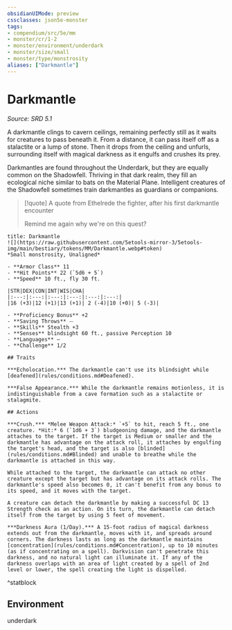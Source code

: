 ```yaml
---
obsidianUIMode: preview
cssclasses: json5e-monster
tags:
- compendium/src/5e/mm
- monster/cr/1-2
- monster/environment/underdark
- monster/size/small
- monster/type/monstrosity
aliases: ["Darkmantle"]
---
```

# Darkmantle
*Source: SRD 5.1*  

A darkmantle clings to cavern ceilings, remaining perfectly still as it waits for creatures to pass beneath it. From a distance, it can pass itself off as a stalactite or a lump of stone. Then it drops from the ceiling and unfurls, surrounding itself with magical darkness as it engulfs and crushes its prey.

Darkmantles are found throughout the Underdark, but they are equally common on the Shadowfell. Thriving in that dark realm, they fill an ecological niche similar to bats on the Material Plane. Intelligent creatures of the Shadowfell sometimes train darkmantles as guardians or companions.

> [!quote] A quote from Ethelrede the fighter, after his first darkmantle encounter  
> 
> Remind me again why we're on this quest?


```ad-statblock
title: Darkmantle
![](https://raw.githubusercontent.com/5etools-mirror-3/5etools-img/main/bestiary/tokens/MM/Darkmantle.webp#token)
*Small monstrosity, Unaligned*

- **Armor Class** 11
- **Hit Points** 22 (`5d6 + 5`)
- **Speed** 10 ft., fly 30 ft.

|STR|DEX|CON|INT|WIS|CHA|
|:---:|:---:|:---:|:---:|:---:|:---:|
|16 (+3)|12 (+1)|13 (+1)| 2 (-4)|10 (+0)| 5 (-3)|

- **Proficiency Bonus** +2
- **Saving Throws** ⏤
- **Skills** Stealth +3
- **Senses** blindsight 60 ft., passive Perception 10
- **Languages** —
- **Challenge** 1/2

## Traits

***Echolocation.*** The darkmantle can't use its blindsight while [deafened](rules/conditions.md#Deafened).

***False Appearance.*** While the darkmantle remains motionless, it is indistinguishable from a cave formation such as a stalactite or stalagmite.

## Actions

***Crush.*** *Melee Weapon Attack:* `+5` to hit, reach 5 ft., one creature. *Hit:* 6 (`1d6 + 3`) bludgeoning damage, and the darkmantle attaches to the target. If the target is Medium or smaller and the darkmantle has advantage on the attack roll, it attaches by engulfing the target's head, and the target is also [blinded](rules/conditions.md#Blinded) and unable to breathe while the darkmantle is attached in this way.

While attached to the target, the darkmantle can attack no other creature except the target but has advantage on its attack rolls. The darkmantle's speed also becomes 0, it can't benefit from any bonus to its speed, and it moves with the target.

A creature can detach the darkmantle by making a successful DC 13 Strength check as an action. On its turn, the darkmantle can detach itself from the target by using 5 feet of movement.

***Darkness Aura (1/Day).*** A 15-foot radius of magical darkness extends out from the darkmantle, moves with it, and spreads around corners. The darkness lasts as long as the darkmantle maintains [concentration](rules/conditions.md#Concentration), up to 10 minutes (as if concentrating on a spell). Darkvision can't penetrate this darkness, and no natural light can illuminate it. If any of the darkness overlaps with an area of light created by a spell of 2nd level or lower, the spell creating the light is dispelled.
```
^statblock

## Environment

underdark